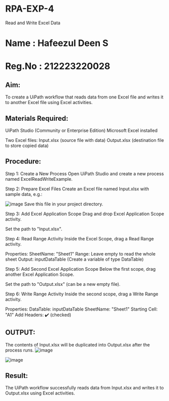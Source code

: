 # RPA-EXP-4
Read and Write Excel Data

# Name : Hafeezul Deen S
# Reg.No : 212223220028

## Aim:
To create a UiPath workflow that reads data from one Excel file and writes it to another Excel file using Excel activities.

## Materials Required:
UiPath Studio (Community or Enterprise Edition)
Microsoft Excel installed

Two Excel files:
Input.xlsx (source file with data)
Output.xlsx (destination file to store copied data)

## Procedure:
 Step 1: Create a New Process
Open UiPath Studio and create a new process named ExcelReadWriteExample.

 Step 2: Prepare Excel Files
Create an Excel file named Input.xlsx with sample data, e.g.:

![image](https://github.com/user-attachments/assets/75d24509-308e-472b-b40f-38e4c2f98ce0)
Save this file in your project directory.

 Step 3: Add Excel Application Scope
Drag and drop Excel Application Scope activity.

Set the path to "Input.xlsx".

 Step 4: Read Range Activity
Inside the Excel Scope, drag a Read Range activity.

Properties:
  SheetName: "Sheet1"
  Range: Leave empty to read the whole sheet
  Output: inputDataTable (Create a variable of type DataTable)

 Step 5: Add Second Excel Application Scope
Below the first scope, drag another Excel Application Scope.

Set the path to "Output.xlsx" (can be a new empty file).

 Step 6: Write Range Activity
Inside the second scope, drag a Write Range activity.

Properties:
  DataTable: inputDataTable
  SheetName: "Sheet1"
  Starting Cell: "A1"
  Add Headers: ✔️ (checked)

## OUTPUT:
The contents of Input.xlsx will be duplicated into Output.xlsx after the process runs.
![image](https://github.com/user-attachments/assets/75d24509-308e-472b-b40f-38e4c2f98ce0)

![image](https://github.com/user-attachments/assets/eb11afca-2d45-47c9-bbb9-a7ea9a7f1522)

## Result:
The UiPath workflow successfully reads data from Input.xlsx and writes it to Output.xlsx using Excel activities.
